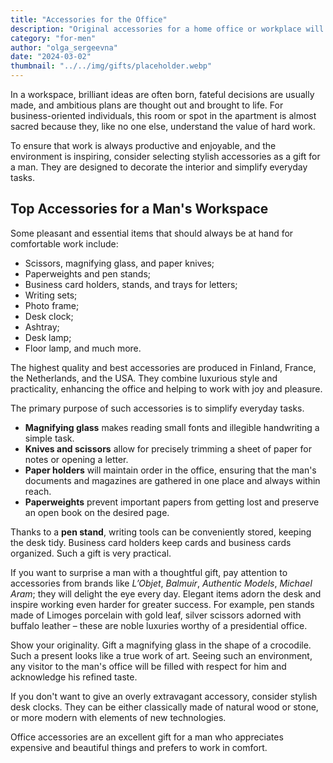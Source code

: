 ```yaml
---
title: "Accessories for the Office"
description: "Original accessories for a home office or workplace will create an inspiring atmosphere and emphasize a man's style!"
category: "for-men"
author: "olga_sergeevna"
date: "2024-03-02"
thumbnail: "../../img/gifts/placeholder.webp"
---
```


In a workspace, brilliant ideas are often born, fateful decisions are usually made, and ambitious plans are thought out and brought to life. For business-oriented individuals, this room or spot in the apartment is almost sacred because they, like no one else, understand the value of hard work.

To ensure that work is always productive and enjoyable, and the environment is inspiring, consider selecting stylish accessories as a gift for a man. They are designed to decorate the interior and simplify everyday tasks.

## Top Accessories for a Man's Workspace

Some pleasant and essential items that should always be at hand for comfortable work include:

- Scissors, magnifying glass, and paper knives;
- Paperweights and pen stands;
- Business card holders, stands, and trays for letters;
- Writing sets;
- Photo frame;
- Desk clock;
- Ashtray;
- Desk lamp;
- Floor lamp, and much more.

The highest quality and best accessories are produced in Finland, France, the Netherlands, and the USA. They combine luxurious style and practicality, enhancing the office and helping to work with joy and pleasure.

The primary purpose of such accessories is to simplify everyday tasks.

- **Magnifying glass** makes reading small fonts and illegible handwriting a simple task.
- **Knives and scissors** allow for precisely trimming a sheet of paper for notes or opening a letter.
- **Paper holders** will maintain order in the office, ensuring that the man's documents and magazines are gathered in one place and always within reach.
- **Paperweights** prevent important papers from getting lost and preserve an open book on the desired page.

Thanks to a **pen stand**, writing tools can be conveniently stored, keeping the desk tidy. Business card holders keep cards and business cards organized. Such a gift is very practical.

If you want to surprise a man with a thoughtful gift, pay attention to accessories from brands like *L’Objet*, *Balmuir*, *Authentic Models*, *Michael Aram*; they will delight the eye every day. Elegant items adorn the desk and inspire working even harder for greater success. For example, pen stands made of Limoges porcelain with gold leaf, silver scissors adorned with buffalo leather – these are noble luxuries worthy of a presidential office.

Show your originality. Gift a magnifying glass in the shape of a crocodile. Such a present looks like a true work of art. Seeing such an environment, any visitor to the man's office will be filled with respect for him and acknowledge his refined taste.

If you don't want to give an overly extravagant accessory, consider stylish desk clocks. They can be either classically made of natural wood or stone, or more modern with elements of new technologies.

Office accessories are an excellent gift for a man who appreciates expensive and beautiful things and prefers to work in comfort.

